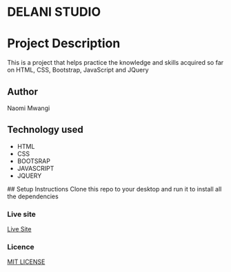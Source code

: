 # DELANI STUDIO

#   Project Description
<p>This is a project that helps practice the knowledge and skills acquired so far on HTML, CSS, Bootstrap, JavaScript and JQuery </p>

## Author
<p> Naomi Mwangi<p>

## Technology used
<ul>
  <li>HTML</li>
  <li>CSS</li>
  <li>BOOTSRAP</li>
  <li>JAVASCRIPT</li>
  <li>JQUERY</li>
</ul>
## Setup Instructions
Clone this repo to your desktop and run it to install all the dependencies

### Live site
[Live Site]()

### Licence
[MIT LICENSE](LICENSE.txt)